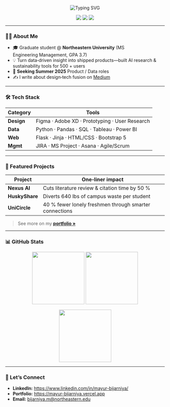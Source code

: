 <!-- GitHub Profile README – Mayur Bijarniya -->

<p align="center">
  <img src="https://readme-typing-svg.herokuapp.com?font=Inter&weight=600&size=26&duration=4000&pause=1000&color=007ACC&center=true&vCenter=true&width=800&lines=Hi%F0%9F%91%8B+I'm+Mayur+Bijarniya;Product+Designer+%26+Data+Analyst;Bridging+insight+%E2%86%92+impact" alt="Typing SVG" />
</p>

<p align="center">
  <a href="https://mayur-bijarniya.vercel.app" target="_blank"><img src="https://img.shields.io/badge/Portfolio-%23007acc?style=for-the-badge&logo=data:image/png;base64,iVBORw0KGgo="></a>
  <a href="https://www.linkedin.com/in/mayur-bijarniya/" target="_blank"><img src="https://img.shields.io/badge/LinkedIn-%230077B5?style=for-the-badge&logo=linkedin&logoColor=white"></a>
  <a href="mailto:bijarniya.m@northeastern.edu"><img src="https://img.shields.io/badge/Email-D14836?style=for-the-badge&logo=gmail&logoColor=white"></a>
</p>

---

### 👩‍💻 About Me
- 🎓 Graduate student @ **Northeastern University** (MS Engineering Management, GPA 3.7)
- 💡 Turn data‑driven insight into shipped products—built AI research & sustainability tools for 500 + users
- 🚀 **Seeking Summer 2025** Product / Data roles
- ✍️ I write about design‑tech fusion on [Medium](https://medium.com/@mayurbijarniya)

---

### 🛠️ Tech Stack

| Category | Tools |
|----------|-------|
| **Design** | Figma · Adobe XD · Prototyping · User Research |
| **Data** | Python · Pandas · SQL · Tableau · Power BI |
| **Web** | Flask · Jinja · HTML/CSS · Bootstrap 5 |
| **Mgmt** | JIRA · MS Project · Asana · Agile/Scrum |

---

### 🚀 Featured Projects

| Project | One‑liner impact |
|---------|------------------|
| **Nexus AI** | Cuts literature review & citation time by 50 % |
| **HuskyShare** | Diverts 640 lbs of campus waste per student |
| **UniCircle** | 40 % fewer lonely freshmen through smarter connections |

> See more on my **[portfolio »](https://mayur-bijarniya.vercel.app)**

---

### 📊 GitHub Stats
<p align="center">
  <img src="https://github-readme-stats.vercel.app/api?username=mayurbijarniya&show_icons=true&include_all_commits=true&hide_rank=true" height="165">
  <img src="https://github-readme-stats.vercel.app/api/top-langs/?username=mayurbijarniya&layout=compact" height="165">
</p>
<p align="center">
  <img src="https://github-readme-streak-stats.herokuapp.com/?user=mayurbijarniya" height="165">
</p>

---

### 🤝 Let’s Connect
- **LinkedIn:** <https://www.linkedin.com/in/mayur-bijarniya/>
- **Portfolio:** <https://mayur-bijarniya.vercel.app>
- **Email:** bijarniya.m@northeastern.edu
